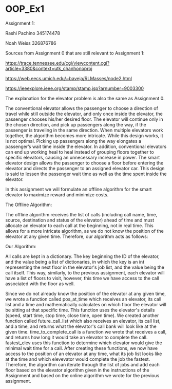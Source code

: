 # OOP_Ex1
Assignment 1:

Rashi Pachino 345174478

Noah Weiss 326876786

Sources from Assignment 0 that are still relevant to Assignment 1:

  https://trace.tennessee.edu/cgi/viewcontent.cgi?article=3380&context=utk_chanhonoproj 
  
  https://web.eecs.umich.edu/~baveja/RLMasses/node2.html 
  
  https://ieeexplore.ieee.org/stamp/stamp.jsp?arnumber=9003300 
  
The explanation for the elevator problem is also the same as Assignment 0. 

The conventional elevator allows the passenger to choose a direction of travel while still outside the elevator, and only once inside the elevator, the passenger chooses his/her desired floor. The elevator will continue only in the chosen direction, and pick up passengers along the way, if the passenger is traveling in the same direction. When multiple elevators work together, the algorithm becomes more intricate. While this design works, it is not optimal. Picking up passengers along the way elongates a passenger’s wait time inside the elevator. In addition, conventional elevators can end up working heal to heal instead of grouping floors together to specific elevators, causing an unnecessary increase in power. The smart elevator design allows the passenger to choose a floor before entering the elevator and directs the passenger to an assigned elevator car. This design is said to lessen the passenger wait time as well as the time spent inside the elevator.
  
In this assignment we will formulate an offline algorithm for the smart elevator to maximize reward and minimize costs. 

The Offline Algorithm:

The offline algorithm receives the list of calls (including call name, time, source, destination and status of the elevator) ahead of time and must allocate an elevator to each call at the beginning, not in real time. This allows for a more intricate algorithm, as we do not know the position of the elevator at any given time. Therefore, our algorithm acts as follows:

Our Algorithm:

All calls are kept in a dictionary. The key beginning the ID of the elevator, and the value being a list of dictionaries, in which the key is an int representing the next floor in the elevator's job list, and the value being the call itself. This way, similarly, to the previous assignment, each elevator will have a list of floors to visit, however, this time we have access to the call associated with the floor as well. 

Since we do not already know the position of the elevator at any given time, we wrote a function called pos_at_time which receives an elevator, its call list and a time and mathematically calculates on which floor the elevator will be sitting at that specific time. This function uses the elevator's details (speed, start time, stop time, close time, open time). We created another function called future_call_list which also receives an elevator, its call list, and a time, and returns what the elevator's call bank will look like at the given time. time_to_complete_call is a function we wrote that receives a call, and returns how long it would take an elevator to complete the call. fastest_elev uses this function to determine which elevator would give the minimal wait time for a call. After creating these functions, we now have access to the position of an elevator at any time, what its job list looks like at the time and which elevevator would complete the job the fastest. Therefore, the algorithm can iterate through the list of jobs and add each floor based on the elevator algorithm given in the instructions of the Assignment and based on the online algorithm we wrote for the previous assignment. 
